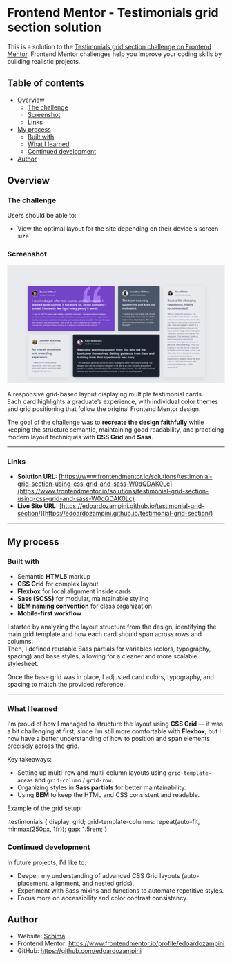 # Frontend Mentor - Testimonials grid section solution

This is a solution to the [Testimonials grid section challenge on Frontend Mentor](https://www.frontendmentor.io/challenges/testimonials-grid-section-Nnw6J7Un7). Frontend Mentor challenges help you improve your coding skills by building realistic projects. 

## Table of contents

- [Overview](#overview)
  - [The challenge](#the-challenge)
  - [Screenshot](#screenshot)
  - [Links](#links)
- [My process](#my-process)
  - [Built with](#built-with)
  - [What I learned](#what-i-learned)
  - [Continued development](#continued-development)
- [Author](#author)

## Overview

### The challenge

Users should be able to:

- View the optimal layout for the site depending on their device's screen size

### Screenshot

![Project preview](./images/screenshot-testimonial-grid.png)

A responsive grid-based layout displaying multiple testimonial cards.  
Each card highlights a graduate’s experience, with individual color themes and grid positioning that follow the original Frontend Mentor design.

The goal of the challenge was to **recreate the design faithfully** while keeping the structure semantic, maintaining good readability, and practicing modern layout techniques with **CSS Grid** and **Sass**.

---

### Links

- **Solution URL:** [https://www.frontendmentor.io/solutions/testimonial-grid-section-using-css-grid-and-sass-W0dQDAK0Lc](https://www.frontendmentor.io/solutions/testimonial-grid-section-using-css-grid-and-sass-W0dQDAK0Lc)  
- **Live Site URL:** [https://edoardozampini.github.io/testimonial-grid-section/](https://edoardozampini.github.io/testimonial-grid-section/)

---

## My process

### Built with

- Semantic **HTML5** markup  
- **CSS Grid** for complex layout  
- **Flexbox** for local alignment inside cards  
- **Sass (SCSS)** for modular, maintainable styling  
- **BEM naming convention** for class organization  
- **Mobile-first workflow**  

I started by analyzing the layout structure from the design, identifying the main grid template and how each card should span across rows and columns.  
Then, I defined reusable Sass partials for variables (colors, typography, spacing) and base styles, allowing for a cleaner and more scalable stylesheet.

Once the base grid was in place, I adjusted card colors, typography, and spacing to match the provided reference.

---

### What I learned

I'm proud of how I managed to structure the layout using **CSS Grid** — it was a bit challenging at first, since I’m still more comfortable with **Flexbox**, but I now have a better understanding of how to position and span elements precisely across the grid.  

Key takeaways:
- Setting up multi-row and multi-column layouts using `grid-template-areas` and `grid-column` / `grid-row`.  
- Organizing styles in **Sass partials** for better maintainability.  
- Using **BEM** to keep the HTML and CSS consistent and readable.  

Example of the grid setup:

.testimonials {
  display: grid;
  grid-template-columns: repeat(auto-fit, minmax(250px, 1fr));
  gap: 1.5rem;
}

### Continued development

In future projects, I’d like to:

- Deepen my understanding of advanced CSS Grid layouts (auto-placement, alignment, and nested grids).
- Experiment with Sass mixins and functions to automate repetitive styles.
- Focus more on accessibility and color contrast consistency.

## Author

- Website: [Schima](https://schima.it/)
- Frontend Mentor: https://www.frontendmentor.io/profile/edoardozampini
- GitHub: https://github.com/edoardozampini